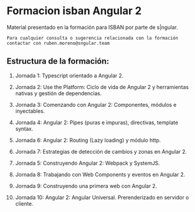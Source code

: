 # Formacion isban Angular 2

Material presentado en la formación para ISBAN por parte de s|ngular.

```
Para cualquier consulta o sugerencia relacionada con la formación contactar con ruben.moreno@sngular.team
```
## Estructura de la formación:

1. Jornada 1: Typescript orientado a Angular 2.
2. Jornada 2: Use the Platform: Ciclo de vida de Angular 2 y herramientas nativas y gestión de dependencias.

3. Jornada 3: Comenzando con Angular 2: Componentes, módulos e inyectables.
4. Jornada 4: Angular 2: Pipes (puras e impuras), directivas, template syntax.
5. Jornada 6: Angular 2: Routing (Lazy loading) y módulo http.

6. Jornada 7: Estrategias de detección de cambios y zonas en Angular 2.
7. Jornada 5: Construyendo Angular 2: Webpack y SystemJS.
8. Jornada 8: Trabajando con Web Components y eventos en Angular 2.

9. Jornada 9: Construyendo una primera web con Angular 2.
10. Jornada 10: Angular 2: Angular Universal. Prerenderizado en servidor o cliente.
